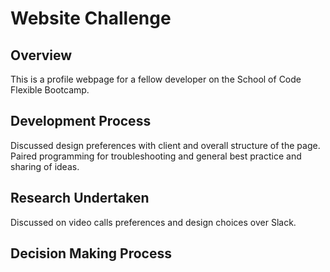 # Website Challenge

## Overview

This is a profile webpage for a fellow developer on the School of Code Flexible Bootcamp.

## Development Process

Discussed design preferences with client and overall structure of the page. Paired programming for troubleshooting and general best practice and sharing of ideas.

## Research Undertaken

Discussed on video calls preferences and design choices over Slack.

## Decision Making Process
